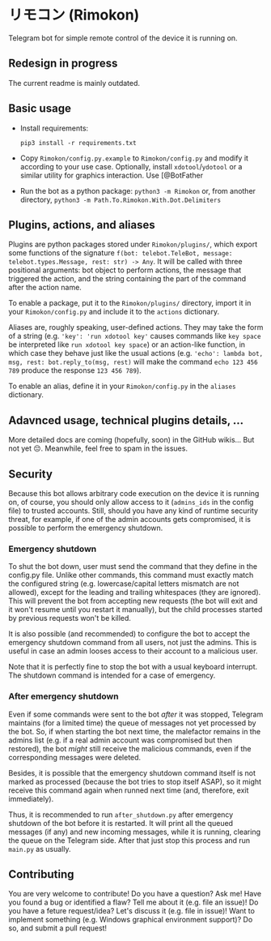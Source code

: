 # リモコン (Rimokon)

Telegram bot for simple remote control of the device it is running on.

## Redesign in progress

The current readme is mainly outdated.


## Basic usage

-  Install requirements:
   ```
   pip3 install -r requirements.txt
   ```


-  Copy `Rimokon/config.py.example` to `Rimokon/config.py` and modify it according to your use case.
   Optionally, install `xdotool`/`ydotool` or a similar utility for graphics interaction.
   Use [@BotFather


-  Run the bot as a python package: `python3 -m Rimokon` or, from another directory,
   `python3 -m Path.To.Rimokon.With.Dot.Delimiters`


## Plugins, actions, and aliases

Plugins are python packages stored under `Rimokon/plugins/`, which export some functions of the
signature `f(bot: telebot.TeleBot, message: telebot.types.Message, rest: str) -> Any`. It will
be called with three positional arguments: bot object to perform actions, the message that
triggered the action, and the string containing the part of the command after the action name.

To enable a package, put it to the `Rimokon/plugins/` directory, import it in your
`Rimokon/config.py` and include it to the `actions` dictionary.

Aliases are, roughly speaking, user-defined actions. They may take the form of a string
(e.g. `'key': 'run xdotool key'` causes commands like `key space` be interpreted like
`run xdotool key space`) or an action-like function, in which case they behave just like
the usual actions (e.g. `'echo': lambda bot, msg, rest: bot.reply_to(msg, rest)` will make
the command `echo 123 456 789` produce the response `123 456 789`).

To enable an alias, define it in your `Rimokon/config.py` in the `aliases` dictionary.


## Adavnced usage, technical plugins details, ...

More detailed docs are coming (hopefully, soon) in the GitHub wikis... But not yet 😔.
Meanwhile, feel free to spam in the issues.


## Security

Because this bot allows arbitrary code execution on the device it is running on, of course,
you should only allow access to it (`admins_ids` in the config file) to trusted accounts.
Still, should you have any kind of runtime security threat, for example, if one of the admin
accounts gets compromised, it is possible to perform the emergency shutdown.


### Emergency shutdown

To shut the bot down, user must send the command that they define in the config.py file.
Unlike other commands, this command must exactly match the configured string
(e.g. lowercase/capital letters mismatch are not allowed), except for the leading and trailing
whitespaces (they are ignored). This will prevent the bot from accepting new requests
(the bot will exit and it won't resume until you restart it manually), but the child processes
started by previous requests won't be killed.

It is also possible (and recommended) to configure the bot to accept the emergency shutdown
command from all users, not just the admins. This is useful in case an admin looses access
to their account to a malicious user.

Note that it is perfectly fine to stop the bot with a usual keyboard interrupt. The shutdown
command is intended for a case of emergency.


### After emergency shutdown

Even if some commands were sent to the bot _after_ it was stopped, Telegram maintains (for a
limited time) the queue of messages not yet processed by the bot. So, if when starting the bot
next time, the malefactor remains in the admins list (e.g. if a real admin account was
compromised but then restored), the bot _might_ still receive the malicious commands, even if
the corresponding messages were deleted.

Besides, it is possible that the emergency shutdown command itself is not marked as processed
(because the bot tries to stop itself ASAP), so it might receive this command again when
runned next time (and, therefore, exit immediately).

Thus, it is recommended to run `after_shutdown.py` after emergency shutdown of the bot before
it is restarted. It will print all the queued messages (if any) and new incoming
messages, while it is running, clearing the queue on the Telegram side. After that just stop
this process and run `main.py` as usually.

## Contributing

You are very welcome to contribute! Do you have a question? Ask me! Have you found a bug
or identified a flaw? Tell me about it (e.g. file an issue)! Do you have a feture
request/idea? Let's discuss it (e.g. file in issue)! Want to implement something (e.g.
Windows graphical environment support)? Do so, and submit a pull request!
